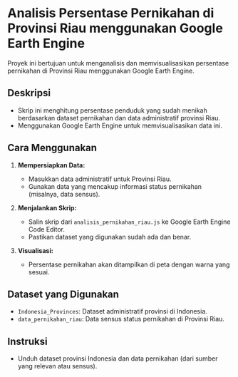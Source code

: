 # Analisis Persentase Pernikahan di Provinsi Riau menggunakan Google Earth Engine

Proyek ini bertujuan untuk menganalisis dan memvisualisasikan persentase pernikahan di Provinsi Riau menggunakan Google Earth Engine.

## Deskripsi
- Skrip ini menghitung persentase penduduk yang sudah menikah berdasarkan dataset pernikahan dan data administratif provinsi Riau.
- Menggunakan Google Earth Engine untuk memvisualisasikan data ini.

## Cara Menggunakan
1. **Mempersiapkan Data:**
   - Masukkan data administratif untuk Provinsi Riau.
   - Gunakan data yang mencakup informasi status pernikahan (misalnya, data sensus).
   
2. **Menjalankan Skrip:**
   - Salin skrip dari `analisis_pernikahan_riau.js` ke Google Earth Engine Code Editor.
   - Pastikan dataset yang digunakan sudah ada dan benar.

3. **Visualisasi:**
   - Persentase pernikahan akan ditampilkan di peta dengan warna yang sesuai.

## Dataset yang Digunakan
- `Indonesia_Provinces`: Dataset administratif provinsi di Indonesia.
- `data_pernikahan_riau`: Data sensus status pernikahan di Provinsi Riau.

## Instruksi
- Unduh dataset provinsi Indonesia dan data pernikahan (dari sumber yang relevan atau sensus).
